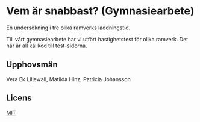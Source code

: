 # Vem är snabbast? (Gymnasiearbete)
En undersökning i tre olika ramverks laddningstid.

Till vårt gymnasiearbete har vi utfört hastighetstest för olika ramverk. Det här är all källkod till test-sidorna.
## Upphovsmän
Vera Ek Liljewall, Matilda Hinz, Patricia Johansson
## Licens
[MIT](https://choosealicense.com/licenses/mit/)
